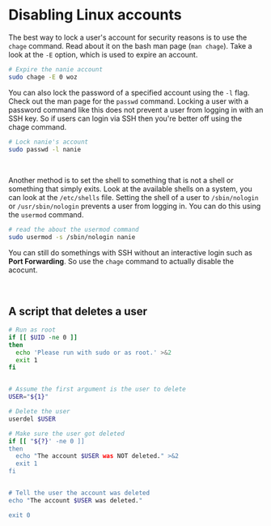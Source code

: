 # Disabling Linux accounts

The best way to lock a user's account for security reasons is to use the ```chage``` command. Read about it on the bash man page (```man chage```). Take a look at the ```-E``` option, which is used to expire an account.

```bash
# Expire the nanie account
sudo chage -E 0 woz
```

You can also lock the password of a specified account using the ```-l``` flag. Check out the man page for the ```passwd``` command. Locking a user with a password command like this does not prevent a user from logging in with an SSH key. So if users can login via SSH then you're better off using the chage command.
```bash
# Lock nanie's account
sudo passwd -l nanie
```

<br/>

Another method is to set the shell to something that is not a shell or something that simply exits. Look at the available shells on a system, you can look at the ```/etc/shells``` file. Setting the shell of a user to ```/sbin/nologin``` or ```/usr/sbin/nologin``` prevents a user from logging in. You can do this using the ```usermod``` command.

```bash
# read the about the usermod command
sudo usermod -s /sbin/nologin nanie
```

You can still do somethings with SSH without an interactive login such as **Port Forwarding**. So use the ```chage``` command to actually disable the acocunt.


<br/>

## A script that deletes a user
```bash
# Run as root
if [[ $UID -ne 0 ]]
then
  echo 'Please run with sudo or as root.' >&2
  exit 1
fi


# Assume the first argument is the user to delete
USER="${1}"

# Delete the user
userdel $USER

# Make sure the user got deleted
if [[ "${?}' -ne 0 ]]
then
  echo "The account $USER was NOT deleted." >&2
  exit 1
fi


# Tell the user the account was deleted
echo "The account $USER was deleted."

exit 0
```











